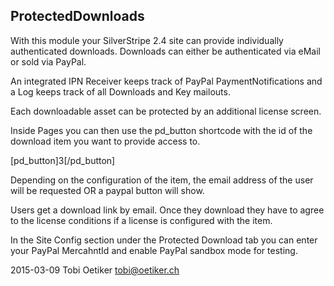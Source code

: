 ProtectedDownloads
------------------

With this module your SilverStripe 2.4 site can provide individually
authenticated downloads. Downloads can either be authenticated via eMail or
sold via PayPal.

An integrated IPN Receiver keeps track of PayPal PaymentNotifications and a
Log keeps track of all Downloads and Key mailouts.

Each downloadable asset can be protected by an additional license screen.

Inside Pages you can then use the pd_button shortcode with the
id of the download item you want to provide access to.

  [pd_button]3[/pd_button]

Depending on the configuration of the item, the email address of
the user will be requested OR a paypal button will show.

Users get a download link by email. Once they download they have to
agree to the license conditions if a license is configured with the
item.

In the Site Config section under the Protected Download tab you can
enter your PayPal MercahntId and enable PayPal sandbox mode for
testing.

2015-03-09 
Tobi Oetiker <tobi@oetiker.ch>
